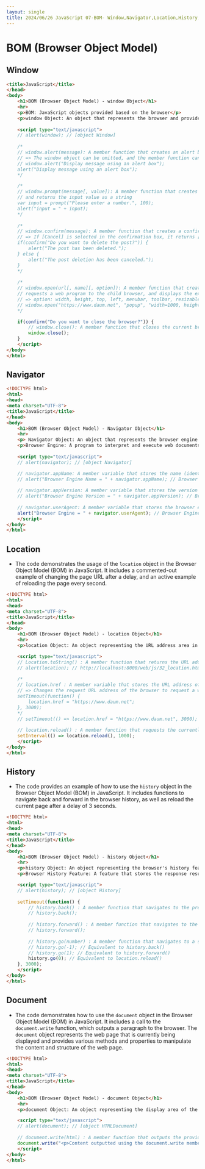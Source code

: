 ```yaml
---
layout: single
title: 2024/06/26 JavaScript 07-BOM- Window,Navigator,Location,History,Document
---
```

# BOM (Browser Object Model)

## Window
```html
<title>JavaScript</title>
</head>
<body>
	<h1>BOM (Browser Object Model) - window Object</h1>
	<hr>
	<p>BOM: JavaScript objects provided based on the browser</p>
	<p>window Object: An object that represents the browser and provides member variables and member functions</p>
	
	<script type="text/javascript">
	// alert(window); // [object Window]
	
	/*
	// window.alert(message): A member function that creates an alert box and displays the message passed as a parameter
	// => The window object can be omitted, and the member function can be called as a general function
	// window.alert("Display message using an alert box");
	alert("Display message using an alert box");
	*/

	/*
	// window.prompt(message[, value]): A member function that creates an input box and receives input from the user,
	// and returns the input value as a string
	var input = prompt("Please enter a number.", 100);
	alert("input = " + input);
	*/
	
	/*
	// window.confirm(message): A member function that creates a confirmation box and returns the value selected by the user
	// => If [Cancel] is selected in the confirmation box, it returns [false], and if [OK] is selected, it returns [true]
	if(confirm("Do you want to delete the post?")) {
		alert("The post has been deleted.");
	} else {
		alert("The post deletion has been canceled.");
	}
	*/
	
	/*
	// window.open(url[, name][, option]): A member function that creates a child browser (popup window),
	// requests a web program to the child browser, and displays the execution result in the child browser
	// => option: width, height, top, left, menubar, toolbar, resizable, etc.
	// window.open("https://www.daum.net", "popup", "width=1000, height=640, top=100, left=200");
	*/

	if(confirm("Do you want to close the browser?")) {
		// window.close(): A member function that closes the current browser
		window.close();
	}
	</script>
</body>
</html>
```

## Navigator

```html
<!DOCTYPE html>
<html>
<head>
<meta charset="UTF-8">
<title>JavaScript</title>
</head>
<body>
	<h1>BOM (Browser Object Model) - Navigator Object</h1>
	<hr>
	<p> Navigator Object: An object that represents the browser engine and provides member variables and member functions</p>
	<p>Browser Engine: A program to interpret and execute web documents</p>
	
	<script type="text/javascript">
	// alert(navigator); // [object Navigator]

	// navigator.appName: A member variable that stores the name (identifier) of the browser engine
	// alert("Browser Engine Name = " + navigator.appName); // Browser Engine Name = Netscape
	
	// navigator.appVersion: A member variable that stores the version of the browser engine
	// alert("Browser Engine Version = " + navigator.appVersion); // Browser Engine Version = 5.0 (Windows NT 10.0; Win64; x64) AppleWebKit/537.36 (KHTML, like Gecko) Chrome/126.0.0.0 Safari/537.36
	
	// navigator.userAgent: A member variable that stores the browser engine information
	alert("Browser Engine = " + navigator.userAgent); // Browser Engine = Mozilla/5.0 (Windows NT 10.0; Win64; x64) AppleWebKit/537.36 (KHTML, like Gecko) Chrome/126.0.0.0 Safari/537.36
	</script>
</body>
</html>
```

## Location

- The code demonstrates the usage of the `location` object in the Browser Object Model (BOM) in JavaScript. It includes a commented-out example of changing the page URL after a delay, and an active example of reloading the page every second.

```html
<!DOCTYPE html>
<html>
<head>
<meta charset="UTF-8">
<title>JavaScript</title>
</head>
<body>
	<h1>BOM (Browser Object Model) - location Object</h1>
	<hr>
	<p>location Object: An object representing the URL address area in the browser, providing member variables and member functions</p>

	<script type="text/javascript">
	// Location.toString() : A member function that returns the URL address entered in the location object as a string
	// alert(location); // http://localhost:8000/web/js/32_location.html
	
	/*
	// location.href : A member variable that stores the URL address of the web program to be requested using the hyperlink function of the location object
	// => Changes the request URL address of the browser to request a web program and outputs the execution result - Page transition
	setTimeout(function() {
		location.href = "https://www.daum.net";
	}, 3000);
	*/
	// setTimeout(() => location.href = "https://www.daum.net", 3000);
	
	// location.reload() : A member function that requests the currently displayed page again and displays it - Page refresh
	setInterval(() => location.reload(), 1000);
	</script>
</body>
</html>
```

## History


- The  code provides an example of how to use the `history` object in the Browser Object Model (BOM) in JavaScript. It includes functions to navigate back and forward in the browser history, as well as reload the current page after a delay of 3 seconds.

```html
<!DOCTYPE html>
<html>
<head>
<meta charset="UTF-8">
<title>JavaScript</title>
</head>
<body>
	<h1>BOM (Browser Object Model) - history Object</h1>
	<hr>
	<p>history Object: An object representing the browser's history feature, providing member variables and member functions</p>
	<p>Browser History Feature: A feature that stores the response results (webpages) of web programs requested by the browser</p>

	<script type="text/javascript">
	// alert(history); // [object History]
	
	setTimeout(function() {
		// history.back() : A member function that navigates to the previous page
		// history.back();
		
		// history.forward() : A member function that navigates to the next page
		// history.forward();
		
		// history.go(number) : A member function that navigates to a specific page
		// history.go(-1); // Equivalent to history.back()
		// history.go(1); // Equivalent to history.forward()
		history.go(0); // Equivalent to location.reload()
	}, 3000);
	</script>	
</body>
</html>
```

## Document

- The code demonstrates how to use the `document` object in the Browser Object Model (BOM) in JavaScript. It includes a call to the `document.write` function, which outputs a paragraph to the browser. The `document` object represents the web page that is currently being displayed and provides various methods and properties to manipulate the content and structure of the web page.
```html
<!DOCTYPE html>
<html>
<head>
<meta charset="UTF-8">
<title>JavaScript</title>
</head>
<body>
	<h1>BOM (Browser Object Model) - document Object</h1>
	<hr>
	<p>document Object: An object representing the display area of the browser response results, providing member variables and member functions</p>

	<script type="text/javascript">
	// alert(document); // [object HTMLDocument]
	
	// document.write(html) : A member function that outputs the provided string (HTML tags) to the browser
	document.write("<p>Content outputted using the document.write member function.</p>");
	</script>
</body>
</html>
```
